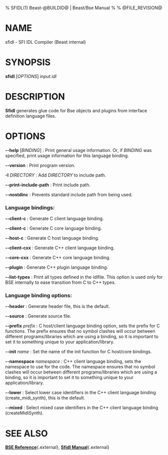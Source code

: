 % SFIDL(1) Beast-@BUILDID@ | Beast/Bse Manual
%
% @FILE_REVISION@

# NAME
sfidl - SFI IDL Compiler (Beast internal)

# SYNOPSIS

**sfidl** \[*OPTIONS*\] *input.idl*

# DESCRIPTION

**Sfidl** generates glue code for Bse objects and plugins from interface definition language files.

# OPTIONS

**--help** \[*BINDING*\]
:   Print general usage information. Or, if *BINDING* was specified, print usage information for this language binding.

**--version**
:   Print program version.

**-I** *DIRECTORY*
:   Add *DIRECTORY* to include path.

**--print-include-path**
:   Print include path.

**--nostdinc**
:   Prevents standard include path from being used.

### Language bindings:

**--client-c**
:   Generate C client language binding.

**--client-c**
:   Generate C core language binding.

**--host-c**
:   Generate C host language binding.

**--client-cxx**
:   Generate C++ client language binding.

**--core-cxx**
:   Generate C++ core language binding.

**--plugin**
:   Generate C++ plugin language binding.

**--list-types**
:   Print all types defined in the idlfile. This option is used only for BSE internally to ease transition from C to C++ types.

### Language binding options:

**--header**
:   Generate header file, this is the default.

**--source**
:   Generate source file.

**--prefix** *prefix*
:   C host/client language binding option, sets the prefix for C functions. The prefix ensures that no symbol clashes will occur between different programs/libraries which are using a binding, so it is important to set it to something unique to your application/library.

**--init** *name*
:   Set the name of the init function for C host/core bindings.

**--namespace** *namespace*
:   C++ client language binding, sets the namespace to use for the code. The namespace ensures that no symbol clashes will occur between different programs/libraries which are using a binding, so it is important to set it to something unique to your application/library.

**--lower**
:   Select lower case identifiers in the C++ client language binding (create\_midi\_synth), this is the default.

**--mixed**
:   Select mixed case identifiers in the C++ client language binding (createMidiSynth).

# SEE ALSO

[**BSE Reference**](https://testbit.eu/pub/docs/beast/latest/namespaceBse.html){.external},
[**Sfidl Manual**](https://testbit.eu/wiki/Sfidl){.external}
